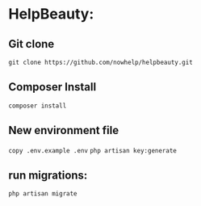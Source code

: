 # HelpBeauty:

## Git clone
`git clone https://github.com/nowhelp/helpbeauty.git`
## Composer Install
`composer install`

## New environment file
`copy .env.example .env`
`php artisan key:generate`

## run migrations:
`php artisan migrate`
